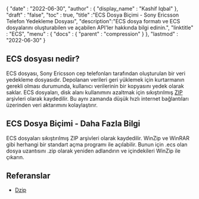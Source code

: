 {
  "date" : "2022-06-30",
  "author" : {
    "display_name" : "Kashif Iqbal"
},
  "draft" : "false",
  "toc" : true,
  "title" :"ECS Dosya Biçimi - Sony Ericsson Telefon Yedekleme Dosyası",
  "description":"ECS dosya formatı ve ECS dosyalarını oluşturabilen ve açabilen API'ler hakkında bilgi edinin.",
  "linktitle" : "ECS",
  "menu" : {
    "docs" : {
      "parent" : "compression"
}
},
  "lastmod" : "2022-06-30"
}

## ECS dosyası nedir?

ECS dosyası, Sony Ericsson cep telefonları tarafından oluşturulan bir veri yedekleme dosyasıdır. Depolanan verileri geri yüklemek için kurtarmanın gerekli olması durumunda, kullanıcı verilerinin bir kopyasını yedek olarak saklar. ECS dosyaları, disk alanı kullanımını azaltmak için sıkıştırılmış [ZIP](/tr/compression/zip/) arşivleri olarak kaydedilir. Bu aynı zamanda düşük hızlı internet bağlantıları üzerinden veri aktarımını kolaylaştırır.

## ECS Dosya Biçimi - Daha Fazla Bilgi

ECS dosyaları sıkıştırılmış ZIP arşivleri olarak kaydedilir. WinZip ve WinRAR gibi herhangi bir standart açma programı ile açılabilir. Bunun için .ecs olan dosya uzantısını .zip olarak yeniden adlandırın ve içindekileri WinZip ile çıkarın.

## Referanslar

* [Dzip](https://speeddemosarchive.com/dzip/)

